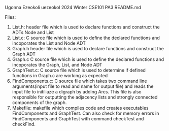 Ugonna Ezeokoli 
uezeokol
2024 Winter CSE101 PA3 
README.md

Files:

1. List.h:
    header file which is used to declare functions and construct the ADTs Node and List
2. List.c:
    C source file which is used to define the declared functions and incoporates the List and Node ADT
3. Graph.h
    header file which is used to declare functions and construct the Graph ADT
4. Graph.c
    C source file which is used to define the declared functions and incoporates the Graph, List, and Node ADT
5. GraphTest.c:
    C source file which is used to determine if defined functions in Graph.c are working as expected
6. FindComponents.c:
    C source file which takes two command line arguments(input file to read and name for output file) and reads the input file to initiliaze a digraph by adding Arcs. This file is also responsible for outputting the adjacency lists and strongly connected components of the graph.
7. Makefile:
    makefile which compiles code and creates executables FindComponents and GraphTest. Can also check for memory errors in FindComponents and GraphTest with command checkTest and checkFind. 